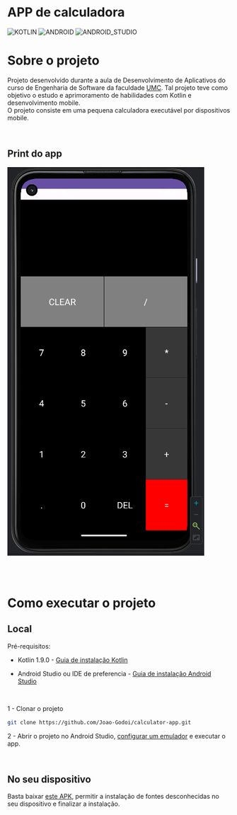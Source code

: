 # APP de calculadora

![KOTLIN](https://img.shields.io/badge/Kotlin-0095D5?&style=for-the-badge&logo=kotlin&logoColor=white)
![ANDROID](https://img.shields.io/badge/Android-3DDC84?style=for-the-badge&logo=android&logoColor=white)
![ANDROID_STUDIO](https://img.shields.io/badge/Android_Studio-3DDC84?style=for-the-badge&logo=android-studio&logoColor=white)

# Sobre o projeto

Projeto desenvolvido durante a
aula de Desenvolvimento de Aplicativos do curso de Engenharia de Software da faculdade [UMC](https://www.umc.br/).
Tal projeto teve como objetivo o estudo e aprimoramento de habilidades com Kotlin e desenvolvimento mobile. <br>
O projeto consiste em uma pequena calculadora executável por dispositivos mobile.


<br>

## Print do app

![Print](/docs/print.png)

<br> <br>

# Como executar o projeto

## Local

Pré-requisitos:

- Kotlin 1.9.0 - [Guia de instalação Kotlin](https://kotlinlang.org/docs/command-line.html)

- Android Studio ou IDE de preferencia - [Guia de instalação Android Studio](https://developer.android.com/studio)

<br>

1 - Clonar o projeto
```bash
git clone https://github.com/Joao-Godoi/calculator-app.git
```


2 - Abrir o projeto no Android Studio, [configurar um emulador](https://developer.android.com/studio/run/emulator?hl=pt-br) e executar o app.

<br>

## No seu dispositivo

Basta baixar [este APK](https://github.com/Joao-Godoi/calculator-app/raw/main/docs/Calculator.apk), permitir a instalação de fontes desconhecidas no seu dispositivo e finalizar a instalação.